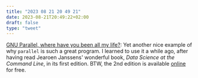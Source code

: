 ```yaml
---
title: "2023 08 21 20 49 21"
date: 2023-08-21T20:49:22+02:00
draft: false
type: "tweet"
---
```


[GNU Parallel, where have you been all my life?](https://alexplescan.com/posts/2023/08/20/gnu-parallel/): Yet another nice example of why `parallel` is such a great program. I learned to use it a while ago, after having read Jearoen Janssens' wonderful book, _Data Science at the Command Line_, in its first edition. BTW, the 2nd edition is available [online](https://jeroenjanssens.com/dsatcl/) for free.
